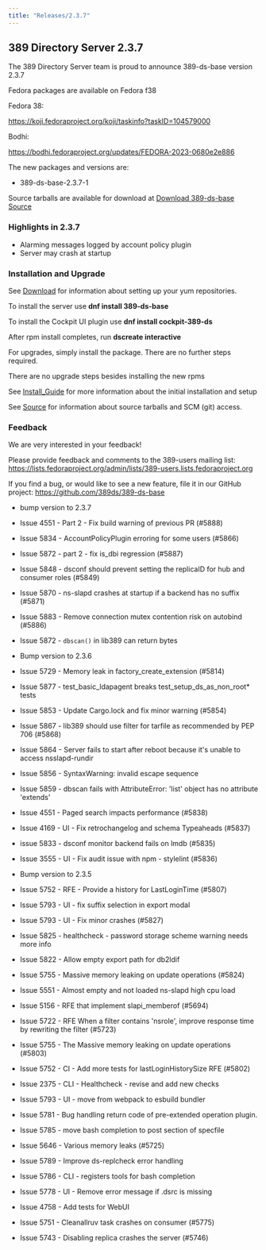 ```yaml
---
title: "Releases/2.3.7"
---
```


389 Directory Server 2.3.7
-----------------------------

The 389 Directory Server team is proud to announce 389-ds-base version 2.3.7

Fedora packages are available on Fedora f38

Fedora 38:

<https://koji.fedoraproject.org/koji/taskinfo?taskID=104579000>

Bodhi:

<https://bodhi.fedoraproject.org/updates/FEDORA-2023-0680e2e886>

The new packages and versions are:

- 389-ds-base-2.3.7-1

Source tarballs are available for download at [Download 389-ds-base Source](https://github.com/389ds/389-ds-base/archive/389-ds-base-2.3.7.tar.gz)

### Highlights in 2.3.7

- Alarming messages logged by account policy plugin
- Server may crash at startup

### Installation and Upgrade 

See [Download](../download.html) for information about setting up your yum repositories.

To install the server use **dnf install 389-ds-base**

To install the Cockpit UI plugin use **dnf install cockpit-389-ds**

After rpm install completes, run **dscreate interactive**

For upgrades, simply install the package.  There are no further steps required.

There are no upgrade steps besides installing the new rpms 

See [Install\_Guide](../howto/howto-install-389.html) for more information about the initial installation and setup

See [Source](../development/source.html) for information about source tarballs and SCM (git) access.

### Feedback

We are very interested in your feedback!

Please provide feedback and comments to the 389-users mailing list: <https://lists.fedoraproject.org/admin/lists/389-users.lists.fedoraproject.org>

If you find a bug, or would like to see a new feature, file it in our GitHub project: <https://github.com/389ds/389-ds-base>
- bump version to 2.3.7
- Issue 4551 - Part 2 - Fix build warning of previous PR (#5888)
- Issue 5834 - AccountPolicyPlugin erroring for some users (#5866)
- Issue 5872 - part 2 - fix is_dbi regression (#5887)
- Issue 5848 - dsconf should prevent setting the replicaID for hub and consumer roles (#5849)
- Issue 5870 - ns-slapd crashes at startup if a backend has no suffix (#5871)
- Issue 5883 - Remove connection mutex contention risk on autobind (#5886)
- Issue 5872 - `dbscan()` in lib389 can return bytes

- Bump version to 2.3.6
- Issue 5729 - Memory leak in factory_create_extension (#5814)
- Issue 5877 - test_basic_ldapagent breaks test_setup_ds_as_non_root* tests
- Issue 5853 - Update Cargo.lock and fix minor warning (#5854)
- Issue 5867 - lib389 should use filter for tarfile as recommended by PEP 706 (#5868)
- Issue 5864 - Server fails to start after reboot because it's unable to access nsslapd-rundir
- Issue 5856 - SyntaxWarning: invalid escape sequence 
- Issue 5859 - dbscan fails with AttributeError: 'list' object has no attribute 'extends'
- Issue 4551 - Paged search impacts performance (#5838)
- Issue 4169 - UI - Fix retrochangelog and schema Typeaheads (#5837)
- issue 5833 - dsconf monitor backend fails on lmdb (#5835)
- Issue 3555 - UI - Fix audit issue with npm - stylelint (#5836)

- Bump version to 2.3.5
- Issue 5752 - RFE - Provide a history for LastLoginTime (#5807)
- Issue 5793 - UI - fix suffix selection in export modal
- Issue 5793 - UI - Fix minor crashes (#5827)
- Issue 5825 - healthcheck - password storage scheme warning needs more info
- Issue 5822 - Allow empty export path for db2ldif
- Issue 5755 - Massive memory leaking on update operations (#5824)
- Issue 5551 - Almost empty and not loaded ns-slapd high cpu load
- Issue 5156 - RFE that implement slapi_memberof (#5694)
- Issue 5722 - RFE When a filter contains 'nsrole', improve response time by rewriting the filter (#5723)
- Issue 5755 - The Massive memory leaking on update operations (#5803)
- Issue 5752 - CI - Add more tests for lastLoginHistorySize RFE (#5802)
- Issue 2375 - CLI - Healthcheck - revise and add new checks
- Issue 5793 - UI - move from webpack to esbuild bundler
- Issue 5781 - Bug handling return code of pre-extended operation plugin.
- Issue 5785 - move bash completion to post section of specfile
- Issue 5646 - Various memory leaks (#5725)
- Issue 5789 - Improve ds-replcheck error handling
- Issue 5786 - CLI - registers tools for bash completion
- Issue 5778 - UI - Remove error message if .dsrc is missing
- Issue 4758 - Add tests for WebUI
- Issue 5751 - Cleanallruv task crashes on consumer (#5775)
- Issue 5743 - Disabling replica crashes the server (#5746)

